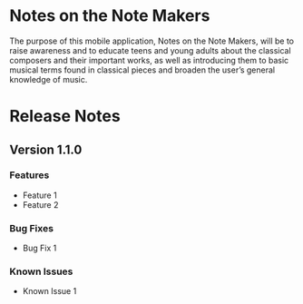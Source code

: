 # Notes on the Note Makers
The purpose of this mobile application, Notes on the Note Makers, will be to raise awareness and to educate teens and young adults about the classical composers and their important works, as well as introducing them to basic musical terms found in classical pieces and broaden the user’s general knowledge of music.

# Release Notes

## Version 1.1.0

### Features
* Feature 1
* Feature 2
### Bug Fixes
* Bug Fix 1
### Known Issues
* Known Issue 1